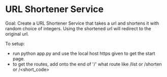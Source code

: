 # URL Shortener Service

Goal: Create a URL Shortener Service that takes a url and shortens it with random choice of integers. Using the shortened url will redirect to the original url.

To setup:
- run python app.py and use the local host https given to get the start page.
- to get the routes, add onto the end of '/' what route like /list or /shorten or /<short_code>

